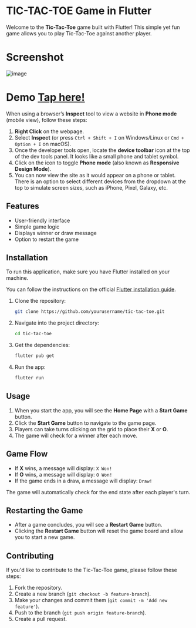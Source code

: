 # TIC-TAC-TOE Game in Flutter

Welcome to the **Tic-Tac-Toe** game built with Flutter! This simple yet fun game allows you to play Tic-Tac-Toe against another player. 

# Screenshot

![image](https://github.com/user-attachments/assets/52e31281-3391-4605-b49b-4c7874118543)


# Demo [Tap here!](https://tictactoe-flutter.netlify.app/) 

When using a browser’s **Inspect** tool to view a website in **Phone mode** (mobile view), follow these steps:

1. **Right Click** on the webpage.
2. Select **Inspect** (or press `Ctrl + Shift + I` on Windows/Linux or `Cmd + Option + I` on macOS).
3. Once the developer tools open, locate the **device toolbar** icon at the top of the dev tools panel. It looks like a small phone and tablet symbol.
4. Click on the icon to toggle **Phone mode** (also known as **Responsive Design Mode**).
5. You can now view the site as it would appear on a phone or tablet. There is an option to select different devices from the dropdown at the top to simulate screen sizes, such as iPhone, Pixel, Galaxy, etc.

## Features
- User-friendly interface
- Simple game logic
- Displays winner or draw message
- Option to restart the game

## Installation

To run this application, make sure you have Flutter installed on your machine. 

You can follow the instructions on the official [Flutter installation guide](https://flutter.dev/docs/get-started/install).

1. Clone the repository:
   ```bash
   git clone https://github.com/yourusername/tic-tac-toe.git
   ```
2. Navigate into the project directory:
   ```bash
   cd tic-tac-toe
   ```
3. Get the dependencies:
   ```bash
   flutter pub get
   ```
4. Run the app:
   ```bash
   flutter run
   ```

## Usage

1. When you start the app, you will see the **Home Page** with a **Start Game** button.
2. Click the **Start Game** button to navigate to the game page.
3. Players can take turns clicking on the grid to place their **X** or **O**.
4. The game will check for a winner after each move.

## Game Flow

- If **X** wins, a message will display: `X Won!`
- If **O** wins, a message will display: `O Won!`
- If the game ends in a draw, a message will display: `Draw!`

The game will automatically check for the end state after each player's turn.

## Restarting the Game

- After a game concludes, you will see a **Restart Game** button.
- Clicking the **Restart Game** button will reset the game board and allow you to start a new game.

## Contributing

If you'd like to contribute to the Tic-Tac-Toe game, please follow these steps:

1. Fork the repository.
2. Create a new branch (`git checkout -b feature-branch`).
3. Make your changes and commit them (`git commit -m 'Add new feature'`).
4. Push to the branch (`git push origin feature-branch`).
5. Create a pull request.
